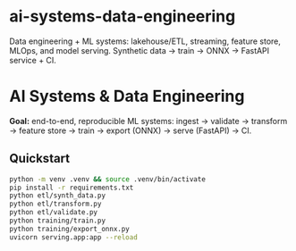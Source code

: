 # ai-systems-data-engineering
Data engineering + ML systems: lakehouse/ETL, streaming, feature store, MLOps, and model serving. Synthetic data → train → ONNX → FastAPI service + CI.
# AI Systems & Data Engineering
**Goal:** end-to-end, reproducible ML systems: ingest → validate → transform → feature store → train → export (ONNX) → serve (FastAPI) → CI.

## Quickstart
```bash
python -m venv .venv && source .venv/bin/activate
pip install -r requirements.txt
python etl/synth_data.py
python etl/transform.py
python etl/validate.py
python training/train.py
python training/export_onnx.py
uvicorn serving.app:app --reload
